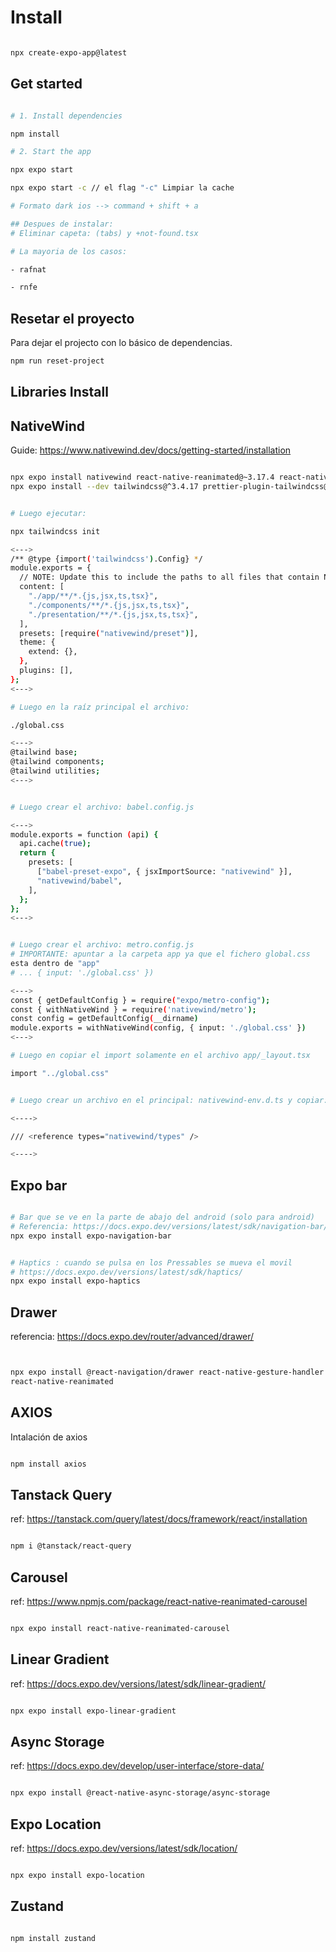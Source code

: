 # Install

```sh

npx create-expo-app@latest

```

## Get started

```bash

# 1. Install dependencies

npm install

# 2. Start the app

npx expo start

npx expo start -c // el flag "-c" Limpiar la cache

```

```sh
# Formato dark ios --> command + shift + a 

## Despues de instalar:
# Eliminar capeta: (tabs) y +not-found.tsx

# La mayoria de los casos:

- rafnat

- rnfe

```

## Resetar el proyecto

Para dejar el projecto con lo básico de dependencias.

```bash
npm run reset-project
```

## Libraries Install


## NativeWind

Guide: https://www.nativewind.dev/docs/getting-started/installation

```sh

npx expo install nativewind react-native-reanimated@~3.17.4 react-native-safe-area-context@5.4.0
npx expo install --dev tailwindcss@^3.4.17 prettier-plugin-tailwindcss@^0.5.11


# Luego ejecutar:

npx tailwindcss init

<--->
/** @type {import('tailwindcss').Config} */
module.exports = {
  // NOTE: Update this to include the paths to all files that contain Nativewind classes.
  content: [
    "./app/**/*.{js,jsx,ts,tsx}",
    "./components/**/*.{js,jsx,ts,tsx}",
    "./presentation/**/*.{js,jsx,ts,tsx}",
  ],
  presets: [require("nativewind/preset")],
  theme: {
    extend: {},
  },
  plugins: [],
};
<--->

# Luego en la raíz principal el archivo:

./global.css

<--->
@tailwind base;
@tailwind components;
@tailwind utilities;
<--->


# Luego crear el archivo: babel.config.js

<--->
module.exports = function (api) {
  api.cache(true);
  return {
    presets: [
      ["babel-preset-expo", { jsxImportSource: "nativewind" }],
      "nativewind/babel",
    ],
  };
};
<--->


# Luego crear el archivo: metro.config.js
# IMPORTANTE: apuntar a la carpeta app ya que el fichero global.css
esta dentro de "app"
# ... { input: './global.css' })

<--->
const { getDefaultConfig } = require("expo/metro-config");
const { withNativeWind } = require('nativewind/metro');
const config = getDefaultConfig(__dirname)
module.exports = withNativeWind(config, { input: './global.css' })
<--->

# Luego en copiar el import solamente en el archivo app/_layout.tsx

import "../global.css"


# Luego crear un archivo en el principal: nativewind-env.d.ts y copiar:

<---->

/// <reference types="nativewind/types" />

<---->

```

## Expo bar

```sh

# Bar que se ve en la parte de abajo del android (solo para android)
# Referencia: https://docs.expo.dev/versions/latest/sdk/navigation-bar/
npx expo install expo-navigation-bar


# Haptics : cuando se pulsa en los Pressables se mueva el movil
# https://docs.expo.dev/versions/latest/sdk/haptics/
npx expo install expo-haptics

```

## Drawer
referencia: https://docs.expo.dev/router/advanced/drawer/

```sh


npx expo install @react-navigation/drawer react-native-gesture-handler
react-native-reanimated

```

## AXIOS

Intalación de axios

```sh

npm install axios

```

## Tanstack Query

ref: https://tanstack.com/query/latest/docs/framework/react/installation

```sh

npm i @tanstack/react-query

```

## Carousel

ref: https://www.npmjs.com/package/react-native-reanimated-carousel

```sh

npx expo install react-native-reanimated-carousel

```

## Linear Gradient

ref: https://docs.expo.dev/versions/latest/sdk/linear-gradient/

```sh

npx expo install expo-linear-gradient

```
## Async Storage

ref: https://docs.expo.dev/develop/user-interface/store-data/

```sh

npx expo install @react-native-async-storage/async-storage

```
## Expo Location

ref: https://docs.expo.dev/versions/latest/sdk/location/

```sh

npx expo install expo-location

```
## Zustand

```sh

npm install zustand

```

